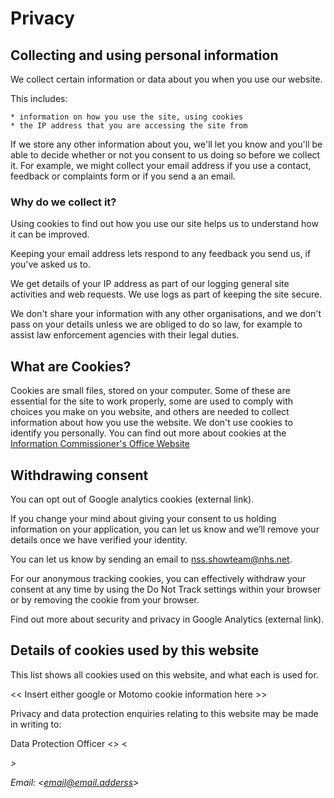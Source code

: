 # Privacy

## Collecting and using personal information
We collect certain information or data about you when you use our website.

This includes:

    * information on how you use the site, using cookies
    * the IP address that you are accessing the site from
    
If we store any other information about you, we'll let you know and you'll be able to decide whether or not you consent to us doing so before we collect it. For example, we might collect your email address if you use a contact, feedback or complaints form or if you send a an email.
    
### Why do we collect it?

Using cookies to find out how you use our site helps us to understand how it can be improved.

Keeping your email address lets respond to any feedback you send us, if you've asked us to.

We get details of your IP address as part of our logging general site activities and web requests. We use logs as part of keeping the site secure.

We don't share your information with any other organisations, and we don't pass on your details unless we are obliged to do so law, for example to assist law enforcement agencies with their legal duties.

## What are Cookies?
Cookies are small files, stored on your computer. Some of these are essential for the site to work properly, some are used to comply with choices you make on you website, and others are needed to collect information about how you use the website. We don't use cookies to identify you personally. You can find out more about cookies at the <a href="https://ico.org.uk/your-data-matters/online/cookies/">Information Commissioner's Office Website</a>

## Withdrawing consent
You can opt out of Google analytics cookies (external link). 

If you change your mind about giving your consent to us holding information on your application, you can let us know and we’ll remove your details once we have verified your identity.

You can let us know by sending an email to nss.showteam@nhs.net.

For our anonymous tracking cookies, you can effectively withdraw your consent at any time by using the Do Not Track settings within your browser or by removing the cookie from your browser.

Find out more about security and privacy in Google Analytics (external link).

## Details of cookies used by this website
This list shows all cookies used on this website, and what each is used for.

<< Insert either google or Motomo cookie information here >>

Privacy and data protection enquiries relating to this website may be made in writing to:

Data Protection Officer
<<Organisation >>
<<Address>>

Email: <<email@email.adderss>>
